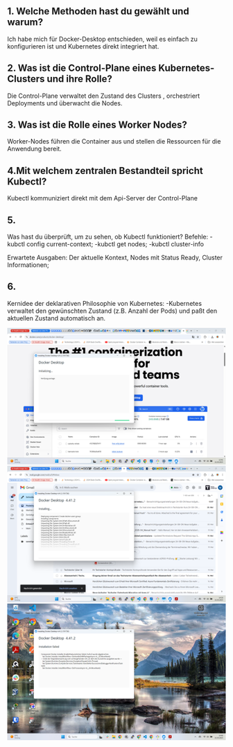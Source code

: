 ## 1. Welche Methoden hast du gewählt und warum? 

Ich habe mich für Docker-Desktop entschieden, weil es einfach zu konfigurieren ist 
und Kubernetes direkt integriert hat. 

## 2. Was ist die Control-Plane eines Kubernetes-Clusters und ihre Rolle? 

Die Control-Plane verwaltet den Zustand des Clusters , orchestriert Deployments und überwacht die Nodes. 

## 3. Was ist die Rolle eines Worker Nodes?

Worker-Nodes führen die Container aus und stellen die Ressourcen für die Anwendung bereit. 

## 4.Mit welchem zentralen Bestandteil spricht Kubectl?

Kubectl kommuniziert direkt mit dem Api-Server der Control-Plane

## 5.

Was hast du überprüft, um zu sehen, ob Kubectl funktioniert?
Befehle:
-kubctl config current-context;
-kubctl get nodes;
-kubctl cluster-info

Erwartete Ausgaben:
Der aktuelle Kontext, Nodes mit Status Ready, Cluster Informationen; 

## 6.

Kernidee der deklarativen Philosophie von Kubernetes:
-Kubernetes verwaltet den gewünschten Zustand  (z.B. Anzahl der Pods) und 
paßt den aktuellen Zustand automatisch an. 

![alt text](<Screenshot (3839).png>)
![alt text](<Screenshot (3840)-1.png>)
![alt text](<Screenshot (3841).png>)

